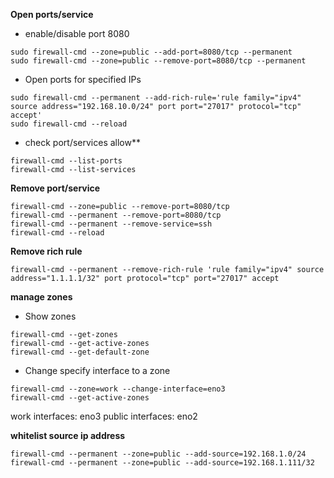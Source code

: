 **Open ports/service**

- enable/disable port 8080

```
sudo firewall-cmd --zone=public --add-port=8080/tcp --permanent
sudo firewall-cmd --zone=public --remove-port=8080/tcp --permanent
```

- Open ports for specified IPs

```
sudo firewall-cmd --permanent --add-rich-rule='rule family="ipv4" source address="192.168.10.0/24" port port="27017" protocol="tcp" accept'
sudo firewall-cmd --reload
```

- check port/services allow**

```
firewall-cmd --list-ports
firewall-cmd --list-services
```

**Remove port/service**

```
firewall-cmd --zone=public --remove-port=8080/tcp
firewall-cmd --permanent --remove-port=8080/tcp
firewall-cmd --permanent --remove-service=ssh
firewall-cmd --reload
```

**Remove rich rule**

`firewall-cmd --permanent --remove-rich-rule 'rule family="ipv4" source address="1.1.1.1/32" port protocol="tcp" port="27017" accept`

**manage zones**

- Show zones
```
firewall-cmd --get-zones
firewall-cmd --get-active-zones
firewall-cmd --get-default-zone
```
- Change specify interface to a zone

```
firewall-cmd --zone=work --change-interface=eno3
firewall-cmd --get-active-zones
```
work
  interfaces: eno3
public
  interfaces: eno2

**whitelist source ip address**

```
firewall-cmd --permanent --zone=public --add-source=192.168.1.0/24
firewall-cmd --permanent --zone=public --add-source=192.168.1.111/32
